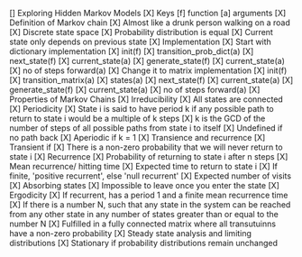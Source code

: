 [] Exploring Hidden Markov Models
    [X] Keys
        [f] function
        [a] arguments 
    [X] Definition of Markov chain
        [X] Almost like a drunk person walking on a road
        [X] Discrete state space
        [X] Probability distribution is equal 
        [X] Current state only depends on previous state
    [X] Implementation
        [X] Start with dictionary implementation
            [X] init(f)
                [X] transition_prob_dict(a)
            [X] next_state(f)
                [X] current_state(a)
            [X] generate_state(f)
                [X] current_state(a)
                [X] no of steps forward(a)
        [X] Change it to matrix implementation
            [X] init(f)
                [X] transition_matrix(a)
                [X] states(a)
            [X] next_state(f)
                [X] current_state(a)
            [X] generate_state(f)
                [X] current_state(a)
                [X] no of steps forward(a)
    [X] Properties of Markov Chains
        [X] Irreducibility
            [X] All states are connected
        [X] Periodicity
            [X] State i is said to have period k if any possible
                path to return to state i would be a multiple of k steps
            [X] k is the GCD of the number of steps of all possible
                paths from state i to itself
            [X] Undefined if no path back
            [X] Aperiodic if k = 1
        [X] Transience and recurrence
            [X] Transient if
                [X] There is a non-zero probability that we will never 
                    return to state i
            [X] Recurrence
                [X] Probability of returning to state i after n steps 
                [X] Mean recurrence/ hitting time
                    [X] Expected time to return to state i
                    [X] If finite, 'positive recurrent', else 'null recurrent'
                [X] Expected number of visits
                [X] Absorbing states
                    [X] Impossible to leave once you enter the state
        [X] Ergodicity
            [X] If recurrent, has a period 1 and a finite mean recurrence time
            [X] If there is a number N, such that any state in the system
                can be reached from any other state in any number of states 
                greater than or equal to the number N
            [X] Fulfilled in a fully connected matrix where all transutuinns have 
                a non-zero probability
    [X] Steady state analysis and limiting distributions
        [X] Stationary if probability distributions remain unchanged 
